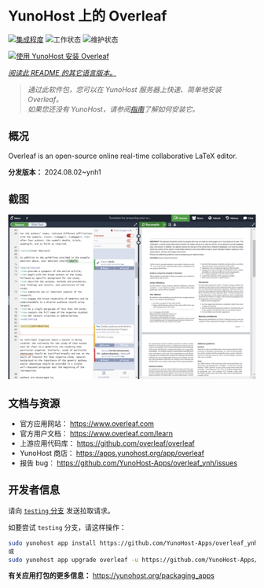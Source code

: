 <!--
注意：此 README 由 <https://github.com/YunoHost/apps/tree/master/tools/readme_generator> 自动生成
请勿手动编辑。
-->

# YunoHost 上的 Overleaf

[![集成程度](https://dash.yunohost.org/integration/overleaf.svg)](https://ci-apps.yunohost.org/ci/apps/overleaf/) ![工作状态](https://ci-apps.yunohost.org/ci/badges/overleaf.status.svg) ![维护状态](https://ci-apps.yunohost.org/ci/badges/overleaf.maintain.svg)

[![使用 YunoHost 安装 Overleaf](https://install-app.yunohost.org/install-with-yunohost.svg)](https://install-app.yunohost.org/?app=overleaf)

*[阅读此 README 的其它语言版本。](./ALL_README.md)*

> *通过此软件包，您可以在 YunoHost 服务器上快速、简单地安装 Overleaf。*  
> *如果您还没有 YunoHost，请参阅[指南](https://yunohost.org/install)了解如何安装它。*

## 概况

Overleaf is an open-source online real-time collaborative LaTeX editor.


**分发版本：** 2024.08.02~ynh1

## 截图

![Overleaf 的截图](./doc/screenshots/screenshot.png)

## 文档与资源

- 官方应用网站： <https://www.overleaf.com>
- 官方用户文档： <https://www.overleaf.com/learn>
- 上游应用代码库： <https://github.com/overleaf/overleaf>
- YunoHost 商店： <https://apps.yunohost.org/app/overleaf>
- 报告 bug： <https://github.com/YunoHost-Apps/overleaf_ynh/issues>

## 开发者信息

请向 [`testing` 分支](https://github.com/YunoHost-Apps/overleaf_ynh/tree/testing) 发送拉取请求。

如要尝试 `testing` 分支，请这样操作：

```bash
sudo yunohost app install https://github.com/YunoHost-Apps/overleaf_ynh/tree/testing --debug
或
sudo yunohost app upgrade overleaf -u https://github.com/YunoHost-Apps/overleaf_ynh/tree/testing --debug
```

**有关应用打包的更多信息：** <https://yunohost.org/packaging_apps>
